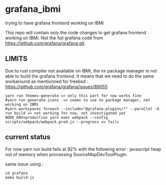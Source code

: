 # grafana_ibmi
trying to have grafana frontend working on IBMi

This repo will contain only the code changes to get grafana frontend working on IBMi. Not the full grafana code from https://github.com/grafana/grafana.git.




## LIMITS

Due to rust compiler not available on IBMi, the nx package manager is not able to build the grafana frontend.
It means that we need to do the same workaround as mentionned for freebsd : https://github.com/grafana/grafana/issues/89055

    yarn run themes-generate => only this part for now works fine 
    #yarn run generate-icons  => seems to use nx package manager, not working on IBMi
    #yarn workspaces foreach --include="@grafana-plugins/*" --parallel -A run build => not working for now, not investigated yet
    NODE_ENV=production yarn exec webpack --config scripts/webpack/webpack.prod.js --progress => fails



## current status

For now yarn run build fails at 92% with the following error : javascript heap out of memory when processing SourceMapDevToolPlugin.

same issue using :

    cd grafana
    make build-js

